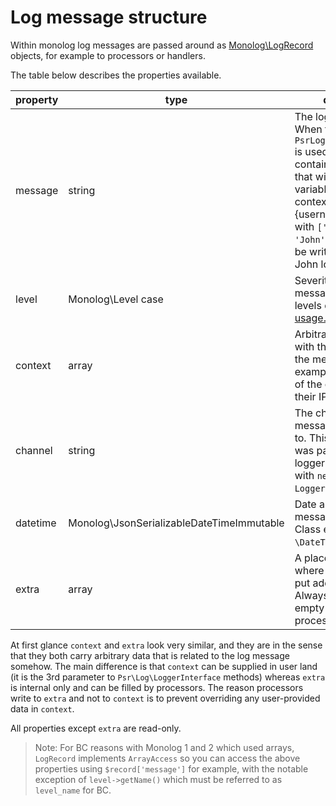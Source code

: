 # Log message structure

Within monolog log messages are passed around as [Monolog\LogRecord](../src/Monolog/LogRecord.php) objects,
for example to processors or handlers.

The table below describes the properties available.

property   | type                      | description
-----------|---------------------------|-------------------------------------------------------------------------------
message    | string                    | The log message. When the `PsrLogMessageProcessor` is used this string may contain placeholders that will be replaced by variables from the context, e.g., "User {username} logged in" with `['username' => 'John']` as context will be written as "User John logged in".
level      | Monolog\Level case        | Severity of the log message. See log levels described in [01-usage.md](01-usage.md#log-levels).
context    | array                     | Arbitrary data passed with the construction of the message. For example the username of the current user or their IP address.
channel    | string                    | The channel this message was logged to. This is the name that was passed when the logger was created with `new Logger('channel')`.
datetime   | Monolog\JsonSerializableDateTimeImmutable | Date and time when the message was logged. Class extends `\DateTimeImmutable`.
extra      | array                     | A placeholder array where processors can put additional data. Always available, but empty if there are no processors registered.

At first glance `context` and `extra` look very similar, and they are in the sense that they both carry arbitrary data that is related to the log message somehow.
The main difference is that `context` can be supplied in user land (it is the 3rd parameter to `Psr\Log\LoggerInterface` methods) whereas `extra` is internal only
and can be filled by processors. The reason processors write to `extra` and not to `context` is to prevent overriding any user-provided data in `context`.

All properties except `extra` are read-only.

> Note: For BC reasons with Monolog 1 and 2 which used arrays, `LogRecord` implements `ArrayAccess` so you can access the above properties
> using `$record['message']` for example, with the notable exception of `level->getName()` which must be referred to as `level_name` for BC.

